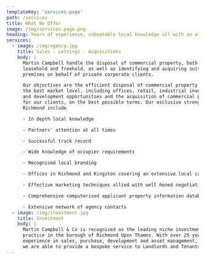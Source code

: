 ```yaml
---
templateKey: 'services-page'
path: /services
title: What We Offer
image: /img/services-page.png
heading: Years of experience, unbeatable local knowledge all with an attention to detail you can't find elsewhere
services:
  - image: /img/agency.jpg
    title: Sales - Lettings - Acquisitions
    body: |
      Martin Campbell handle the disposal of commercial property, both i
      leasehold and freehold, as well as identifying and acquiring suitable
      premises on behalf of private corporate clients.

      Our objectives are the efficient disposal of commercial property at
      the best market level, including offices, retail, industrial investments
      and development opportunities and the acquisition of commercial premises
      for our clients, on the best possible terms. Our exclusive strengths in
      Richmond include

      - In depth local knowledge

      - Partners' attention at all times

      - Successful track record

      - Wide knowledge of occupier requirements

      - Recognised local branding

      - Offices in Richmond and Kingston covering an extensive local catchment area

      - Effective marketing techniques allied with well honed negotiating skills

      - Comprehensive computerised applicant property information database

      - Extensive network of agency contacts
  - image: /img/investment.jpg
    title: Investment
    body: |
      Martin Campbell & Co is recognised as the leading niche investment
      practice in the borough of Richmond Upon Thames. With over 25 years
      experience in sales, purchase, development and asset management,
      we are able to provide a bespoke service to Landlords and Tenants.
---
```

